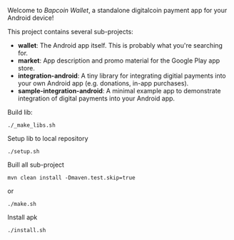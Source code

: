 Welcome to _Bapcoin Wallet_, a standalone digitalcoin payment app for your Android device!

This project contains several sub-projects:

 * __wallet__:
     The Android app itself. This is probably what you're searching for.
 * __market__:
     App description and promo material for the Google Play app store.
 * __integration-android__:
     A tiny library for integrating digitial payments into your own Android app
     (e.g. donations, in-app purchases).
 * __sample-integration-android__:
     A minimal example app to demonstrate integration of digital payments into
     your Android app.

Build lib:

`./_make_libs.sh`

Setup lib to local repository

`./setup.sh`

Buill all sub-project

`mvn clean install -Dmaven.test.skip=true` 

or

`./make.sh`

Install apk

`./install.sh`
